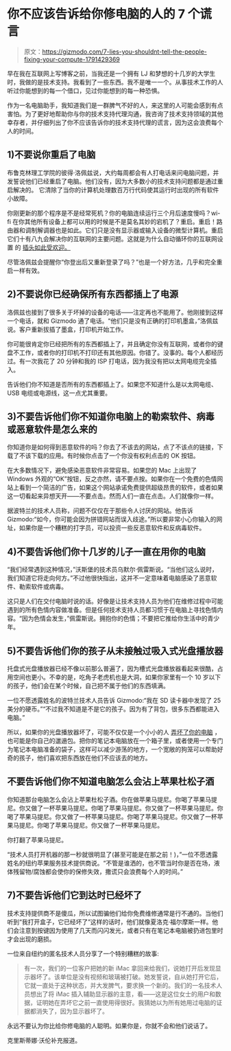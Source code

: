 # 你不应该告诉给你修电脑的人的 7 个谎言

> 原文：<https://gizmodo.com/7-lies-you-shouldnt-tell-the-people-fixing-your-compute-1791429369>

早在我在互联网上写博客之前，当我还是一个拥有 LJ 和梦想的十几岁的大学生时，我做的是技术支持。我看到了一些东西。我不是唯一一个。从事技术工作的人听过你能想到的每一个借口，见过你能想到的每一种恐惧。



作为一名电脑助手，我知道我们是一群脾气不好的人，来这里的人可能会感到有点害怕。为了更好地帮助你与你的技术支持代理沟通，我咨询了技术支持领域的其他幸存者，并仔细列出了你不应该告诉你的技术支持代理的谎言，因为这会浪费每个人的时间。

## 1)不要说你重启了电脑

布鲁克林理工学院的彼得·洛佩兹说，大约每周都会有人打电话来问电脑问题，并发誓说他们已经重启了电脑。他们没有，因为大多数小的技术支持问题都是通过重启解决的。 它清除了当你的计算机处理数百万行代码使其运行时出现的所有软件小故障。

你刚更新的那个程序是不是经常死机？你的电脑连续运行三个月后速度慢吗？wi-fi 在你其他所有设备上都可以用的时候是不是莫名其妙的宕机了？重启。重启！路由器和调制解调器也是如此。它们只是没有显示器或输入设备的微型计算机。重启它们十有八九会解决你的互联网的主要问题。这就是为什么自动循环你的互联网设置 的 [插头如此受欢迎。](http://gizmodo.com/when-your-internet-goes-out-this-smart-plug-resets-you-1774424411)

尽管洛佩兹会提醒你“你登出后又重新登录了吗？”也是一个好方法，几乎和完全重启一样有效。

## 2)不要说你已经确保所有东西都插上了电源

洛佩兹也接到了很多关于坏掉的设备的电话——注定再也不能用了。他刚接到这样一个电话，就和 Gizmodo 通了电话。“他们只是没有正确的打印机墨盒，”洛佩兹说。客户重新拔插了墨盒，打印机开始工作。

你可能很肯定你已经把所有的东西都插上了，并且确定你没有互联网，或者你的键盘不工作，或者你的打印机不打印还有其他原因。你错了。没事的。每个人都经历过。有一次我花了 20 分钟和我的 ISP 打电话，因为我没有把以太网电缆完全插入。

告诉他们你不知道是否所有的东西都插上了。如果您不知道什么是以太网电缆、USB 电缆或电源线，这一点尤其重要。

## 3)不要告诉他们你不知道你电脑上的勒索软件、病毒或恶意软件是怎么来的

你知道你是如何得到恶意软件的吗？你去了不该去的网站，点了不该点的链接，下载了不该下载的应用。有时候你点击了一个你没有权利点击的 OK 按钮。

在大多数情况下，避免感染恶意软件非常容易。如果您的 Mac 上出现了 Windows 外观的“OK”按钮，反之亦然，请不要点按。如果你在一个免费的色情网站上看到一个简洁的广告，如果这个网站承诺免费提供超级昂贵的软件，或者如果这一切看起来异想天开——不要点击。然而人们一直在点击。人们就像你一样。

据波特兰的技术人员称，问题不仅仅在于那些令人讨厌的网站。他告诉 Gizmodo:“如今，你可能会因为拼错网站而误入歧途。”所以要非常小心你输入的网址，如果你是一个糟糕的打字员，可以投资一些反恶意软件和反病毒软件。

## 4)不要告诉他们你十几岁的儿子一直在用你的电脑

“我们经常遇到这种情况，”沃斯堡的技术员乌默尔·佩雷斯说。“当他们这么说时，我们知道它将走向何方。”不过他很快指出，这并不一定意味着电脑感染了恶意软件、勒索软件或病毒。

这只是人们在交付电脑时说的话。好像是让技术支持人员为他们在维修过程中可能遇到的所有色情内容做准备。但是任何技术支持人员都习惯于在电脑上寻找色情内容。“因为色情会发生，”佩雷斯说。拥抱你的色情；不要把它推给你生活中的青少年。

## 5)不要告诉他们你的孩子从未接触过吸入式光盘播放器

托盘式光盘播放器已经不像以前那么普遍了，因为槽式光盘播放器看起来很酷，占用空间也更小。不幸的是，吃角子老虎机也是大洞，如果你家里有一个 10 岁以下的孩子，他们会在某个时候，自己把不属于他们的东西填满。

一位不愿透露姓名的波特兰技术人员告诉 Gizmodo:“我在 SD 读卡器中发现了 25 美分的硬币。”“不过我不知道是不是它的孩子。因为有了背包，很多东西都能进入电脑。”

所以，如果你的光盘播放器坏了，可能不仅仅是一个小小的人 [弄坏了你的电脑](http://kotaku.com/dont-have-kids-1791493372#_ga=1.139253300.62593606.1484261959) ，也可能是你自己的邋遢包。把你的笔记本电脑放在一个箱子里，或者使用一个专门为笔记本电脑准备的袋子，这样可以减少游荡的地方，一个宽敞的狗笼可以帮助好奇的孩子，他们喜欢把东西放在他们不应该去的地方。

## 不要告诉他们你不知道电脑怎么会沾上苹果杜松子酒

你知道那台电脑怎么会沾上苹果杜松子酒。你在做苹果马提尼。你喝了苹果马提尼。你又做了一杯苹果马提尼。你喝了苹果马提尼。你又做了一杯苹果马提尼。你喝了苹果马提尼。你又做了一杯苹果马提尼。你喝了苹果马提尼。你又做了一杯苹果马提尼。你喝了苹果马提尼。你又做了一杯苹果马提尼。

你打翻了苹果马提尼。

“技术人员打开机器的那一秒就很明显了(甚至可能是在那之前！)，”一位不愿透露姓名的纽约苹果服务技术提供商说。“不管是谁洒的，也不管当时你是否在场，液体残留物/腐蚀都会使你的保修失效，撒谎只会浪费每个人的时间。”

## 7)不要告诉他们它到达时已经坏了

技术支持提供商不是傻瓜，所以试图骗他们给你免费维修通常是行不通的。当他们听到“我打开盒子，它已经坏了”这样的话时，他们就像夏洛克·福尔摩斯一样。他们会注意到按键因为使用了几天而闪闪发光，或者只有在笔记本电脑被扔进包里时才会出现的磨损。

一位来自纽约的匿名技术人员分享了一个特别糟糕的故事:

> 有一次，我们的一位客户把她的新 iMac 拿回来给我们，说她打开后发现显示器坏了。该单位是没有视频和玻璃被打破。她发誓说，自从她打开它后，它就一直处于这种状态，并大发脾气，要求换一个新的。我们的一名技术人员想出了将 iMac 插入辅助显示器的主意，看——这是这位女士的用户和数据，证明她在弄坏它之前一直使用得很好。我猜她以为所有她用过电脑的证据都消失了，因为显示器坏了。

永远不要认为你比给你修电脑的人聪明。如果你是，你就不会和他们说话了。

克里斯蒂娜·沃伦补充报道。